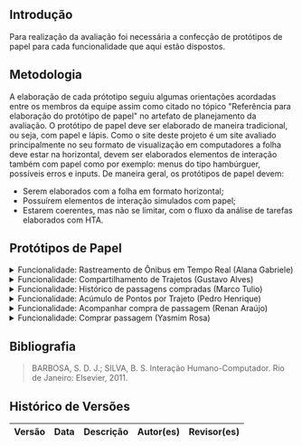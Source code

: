 ## Introdução
Para realização da avaliação foi necessária a confecção de protótipos de papel para cada funcionalidade que aqui estão dispostos.

## Metodologia
A elaboração de cada prótotipo seguiu algumas orientações acordadas entre os membros da equipe assim como citado no tópico "Referência para elaboração do protótipo de papel" no artefato de planejamento da avaliação.
O protótipo de papel deve ser elaborado de maneira tradicional, ou seja, com papel e lápis. Como o site deste projeto é um site avaliado principalmente no seu formato de visualização em computadores a folha deve estar na horizontal, devem ser elaborados elementos de interação também com papel como por exemplo: menus do tipo hambúrguer, possíveis erros e inputs. 
De maneira geral, os protótipos de papel devem:

- Serem elaborados com a folha em formato horizontal;
- Possuírem elementos de interação simulados com papel;
- Estarem coerentes, mas não se limitar, com o fluxo da análise de tarefas elaborados com HTA.


## Protótipos de Papel
<details>
<summary>Funcionalidade: Rastreamento de Ônibus em Tempo Real (Alana Gabriele)</summary>
    <img src="../prototipo_papel/alana/a1.jpeg">
    <img src="../prototipo_papel/alana/a2.jpeg">
    <img src="../prototipo_papel/alana/a3.jpeg">

</details>

<details>
    <summary>Funcionalidade: Compartilhamento de Trajetos (Gustavo Alves) </summary>
    <img src="../prototipo_papel/gustavo/g1.jpeg">
    <img src="../prototipo_papel/gustavo/g2.jpeg">
    <img src="../prototipo_papel/gustavo/g3.jpeg">
    <img src="../prototipo_papel/gustavo/g4.jpeg">
    <img src="../prototipo_papel/gustavo/g5.jpeg">
</details>

<details>
    <summary> Funcionalidade: Histórico de passagens compradas (Marco Tulio) </summary>
</details>

<details>
    <summary>Funcionalidade: Acúmulo de Pontos por Trajeto (Pedro Henrique)</summary>
</details>

<details>
    <summary> Funcionalidade: Acompanhar compra de passagem (Renan Araújo)</summary>
</details>

<details>
    <summary> Funcionalidade: Comprar passagem (Yasmim Rosa)  </summary>
    <img src="../prototipo_papel/yasmim/y1.jpeg">
    <img src="../prototipo_papel/yasmim/y2.jpeg">
    <img src="../prototipo_papel/yasmim/y3.jpeg">
    <img src="../prototipo_papel/yasmim/y4.jpeg">
    <img src="../prototipo_papel/yasmim/y5.jpeg">
    <img src="../prototipo_papel/yasmim/y6.jpeg">
    <img src="../prototipo_papel/yasmim/y7.jpeg">
    <img src="../prototipo_papel/yasmim/y8.jpeg">

</details>

## Bibliografia

> BARBOSA, S. D. J.; SILVA, B. S. Interação Humano-Computador. Rio de Janeiro: Elsevier, 2011.

## Histórico de Versões

| Versão |    Data    | Descrição                               | Autor(es)                                                                                     | Revisor(es)                                        |
| ------ | :--------: | --------------------------------------- | --------------------------------------------------------------------------------------------- | -------------------------------------------------- |
